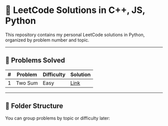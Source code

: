 # 🧠 LeetCode Solutions in C++, JS, Python

This repository contains my personal LeetCode solutions in Python, organized by problem number and topic.

---

## 📌 Problems Solved

| # | Problem | Difficulty | Solution |
|---|---------|------------|----------|
| 1 | Two Sum | Easy | [Link](https://leetcode.com/problems/two-sum/submissions/1611000452/) |



---

## 📁 Folder Structure

You can group problems by topic or difficulty later:

